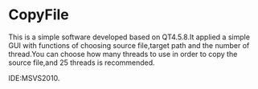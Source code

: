 # CopyFile
This is a simple software developed based on QT4.5.8.It applied a simple GUI with functions of choosing source file,target path and the number of thread.You can choose how many threads to use in order to copy the source file,and 25 threads is recommended.

IDE:MSVS2010.
